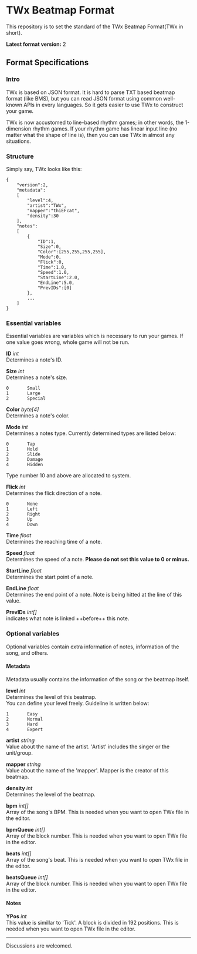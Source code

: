 # TWx Beatmap Format

This repository is to set the standard of the TWx Beatmap Format(TWx in short).

**Latest format version:** 2

## Format Specifications

### Intro

TWx is based on JSON format. It is hard to parse TXT based beatmap format (like BMS), but you can read JSON format using common well-known APIs in every languages. So it gets easier to use TWx to construct your game.

TWx is now accustomed to line-based rhythm games; in other words, the 1-dimension rhythm games. If your rhythm game has linear input line (no matter what the shape of line is), then you can use TWx in almost any situations.

### Structure

Simply say, TWx looks like this:

    {
        "version":2,
        "metadata":
        [
            "level":4,
            "artist":"TWx",
            "mapper":"thiEFcat",
            "density":30
        ],
        "notes":
        [
            {
                "ID":1,
                "Size":0,
                "Color":[255,255,255,255],
                "Mode":0,
                "Flick":0,
                "Time":1.0,
                "Speed":1.0,
                "StartLine":2.0,
                "EndLine":5.0,
                "PrevIDs":[0]
            },
            ...
        ]
    }

### Essential variables

Essential variables are variables which is necessary to run your games. If one value goes wrong, whole game will not be run.

**ID** *int*  
Determines a note's ID.

**Size** *int*  
Determines a note's size.

    0       Small
    1       Large
    2       Special

**Color** *byte[4]*  
Determines a note's color.

**Mode** *int*  
Determines a notes type. Currently determined types are listed below:  

    0       Tap
    1       Hold
    2       Slide
    3       Damage
    4       Hidden
    
Type number 10 and above are allocated to system.

**Flick** *int*  
Determines the flick direction of a note.

    0       None
    1       Left
    2       Right
    3       Up
    4       Down
    
**Time** *float*  
Determines the reaching time of a note.

**Speed** *float*  
Determines the speed of a note. **Please do not set this value to 0 or minus.**

**StartLine** *float*  
Determines the start point of a note.

**EndLine** *float*  
Determines the end point of a note. Note is being hitted at the line of this value.

**PrevIDs** *int[]*  
indicates what note is linked ++before++ this note.  

### Optional variables

Optional variables contain extra information of notes, information of the song, and others.

#### Metadata

Metadata usually contains the information of the song or the beatmap itself.

**level** *int*  
Determines the level of this beatmap.  
You can define your level freely. Guideline is written below:

    1       Easy
    2       Normal
    3       Hard
    4       Expert
    
**artist** *string*  
Value about the name of the artist. 'Artist' includes the singer or the unit/group.

**mapper** *string*  
Value about the name of the 'mapper'. Mapper is the creator of this beatmap.

**density** *int*  
Determines the level of the beatmap.

**bpm** *int[]*  
Array of the song's BPM. This is needed when you want to open TWx file in the editor.

**bpmQueue** *int[]*  
Array of the block number. This is needed when you want to open TWx file in the editor.

**beats** *int[]*  
Array of the song's beat. This is needed when you want to open TWx file in the editor.

**beatsQueue** *int[]*  
Array of the block number. This is needed when you want to open TWx file in the editor.

#### Notes

**YPos** *int*  
This value is simillar to 'Tick'. A block is divided in 192 positions. This is needed when you want to open TWx file in the editor.

-------------------------

Discussions are welcomed.
